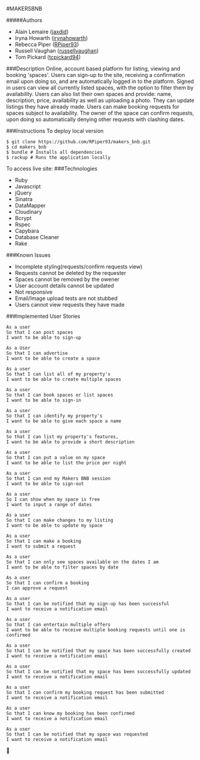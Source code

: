 #MAKERSBNB

#####Authors
- Alain Lemaire ([jaxdid](https://github.com/jaxdid))
- Iryna Howarth ([irynahowarth](https://github.com/irynahowarth))
- Rebecca Piper ([RPiper93](https://github.com/RPiper93))
- Russell Vaughan ([russellvaughan](https://github.com/russellvaughan))
- Tom Pickard ([tcpickard94](https://github.com/tcpickard94))

###Description
Online, account based platform for listing, viewing and booking 'spaces'. Users can sign-up to the site, receiving a confirmation email upon doing so, and are automatically logged in to the platform. Signed in users can view all currently listed spaces, with the option to filter them by availability. Users can also list their own spaces and provide: name, description, price, availability as well as uploading a photo. They can update listings they have already made. Users can make booking requests for spaces subject to availability. The owner of the space can confirm requests, upon doing so automatically denying other requests with clashing dates.

###Instructions
To deploy local version
```
$ git clone https://github.com/RPiper93/makers_bnb.git
$ cd makers_bnb
$ bundle # Installs all dependencies
$ rackup # Runs the application locally
```

To access live site: 
###Technologies
- Ruby
- Javascript
- jQuery
- Sinatra
- DataMapper
- Cloudinary 
- Bcrypt
- Rspec
- Capybara
- Database Cleaner
- Rake

###Known Issues
- Incomplete styling(requests/confirm requests view)
- Requests cannot be deleted by the requester
- Spaces cannot be removed by the owener
- User account details cannot be updated
- Not responsive 
- Email/Image upload tests are not stubbed
- Users cannot view requests they have made
 
###Implemented User Stories
```
As a user
So that I can post spaces
I want to be able to sign-up
```

```
As a User
So that I can advertise
I want to be able to create a space
```

```
As a user
So that I can list all of my property's
I want to be able to create multiple spaces
```

```
As a user
So that I can book spaces or list spaces
I want to be able to sign-in
```

```
As a user
So that I can identify my property's
I want to be able to give each space a name
```

```
As a user
So that I can list my property's features,
I want to be able to provide a short description
```

```
As a user
So that I can put a value on my space
I want to be able to list the price per night
```

```
As a user
So that I can end my Makers BNB session
I want to be able to sign-out
```

```
As a user
So I can show when my space is free
I want to input a range of dates
```

```
As a user
So that I can make changes to my listing
I want to be able to update my space
```

```
As a user
So that I can make a booking
I want to submit a request
```

```
As a user
So that I can only see spaces available on the dates I am
I want to be able to filter spaces by date
```

```
As a user
So that I can confirm a booking
I can approve a request
```

```
As a user
So that I can be notified that my sign-up has been successful
I want to receive a notification email
```

```
As a user
So that I can entertain multiple offers
I want to be able to receive multiple booking requests until one is confirmed
```

```
As a user
So that I can be notified that my space has been successfully created
I want to receive a notification email
```

```
As a user
So that I can be notified that my space has been successfully updated
I want to receive a notification email
```

```
As a user
So that I can confirm my booking request has been submitted
I want to receive a notification email
```

```
As a user
So that I can know my booking has been confirmed
I want to receive a notification email
```

```
As a user
So that I can be notified that my space was requested
I want to receive a notification email
```
:construction: